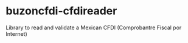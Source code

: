 # buzoncfdi-cfdireader
Library to read and validate a Mexican CFDI (Comprobantre Fiscal por Internet)
